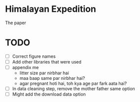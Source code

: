 # Himalayan Expedition

The paper

# TODO
- [ ] Correct figure names
- [ ] Add other libraries that were used
- [ ] appendix me
    - litter size par nirbhar hai
    - maa baap same par nirbhar hai?
    - agar pregnant hoti hai, toh kya age par fark aata hai?
- [ ] In data cleaning step, remove the mother father same option
- [ ] Might add the download data option